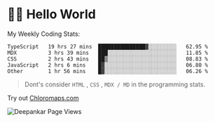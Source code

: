 # 👋🏽 Hello World 

<!--![Deepankar's github stats](https://github-readme-stats.vercel.app/api?username=Deep-Codes&count_private=true&show_icons=true&theme=radical)-->
My Weekly Coding Stats:

<!--START_SECTION:waka-->
```text
TypeScript   19 hrs 27 mins  ███████████████▓░░░░░░░░░   62.95 % 
MDX          3 hrs 39 mins   ███░░░░░░░░░░░░░░░░░░░░░░   11.85 % 
CSS          2 hrs 43 mins   ██▒░░░░░░░░░░░░░░░░░░░░░░   08.83 % 
JavaScript   2 hrs 6 mins    █▓░░░░░░░░░░░░░░░░░░░░░░░   06.80 % 
Other        1 hr 56 mins    █▓░░░░░░░░░░░░░░░░░░░░░░░   06.26 % 
```
<!--END_SECTION:waka-->

> Dont's consider `HTML` , `CSS` , `MDX / MD` in the programming stats.

Try out [Chloromaps.com](https://www.chloromaps.com/)

<p align="left"> <img src="https://komarev.com/ghpvc/?username=Deep-Codes&label=Views&color=blue&style=plastic" alt="Deepankar Page Views" /> </p>
